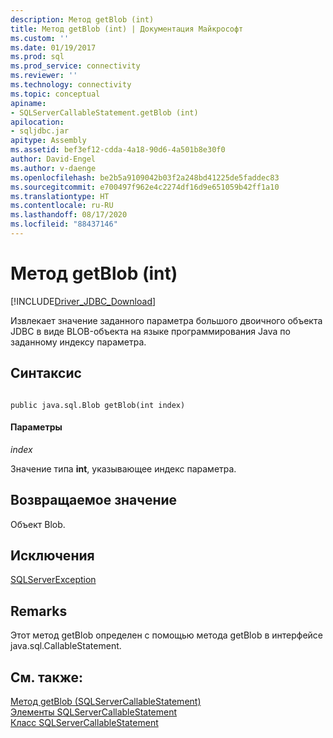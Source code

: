 ```yaml
---
description: Метод getBlob (int)
title: Метод getBlob (int) | Документация Майкрософт
ms.custom: ''
ms.date: 01/19/2017
ms.prod: sql
ms.prod_service: connectivity
ms.reviewer: ''
ms.technology: connectivity
ms.topic: conceptual
apiname:
- SQLServerCallableStatement.getBlob (int)
apilocation:
- sqljdbc.jar
apitype: Assembly
ms.assetid: bef3ef12-cdda-4a18-90d6-4a501b8e30f0
author: David-Engel
ms.author: v-daenge
ms.openlocfilehash: be2b5a9109042b03f2a248bd41225de5faddec83
ms.sourcegitcommit: e700497f962e4c2274df16d9e651059b42ff1a10
ms.translationtype: HT
ms.contentlocale: ru-RU
ms.lasthandoff: 08/17/2020
ms.locfileid: "88437146"
---
```

# <a name="getblob-method-int"></a>Метод getBlob (int)
[!INCLUDE[Driver_JDBC_Download](../../../includes/driver_jdbc_download.md)]

  Извлекает значение заданного параметра большого двоичного объекта JDBC в виде BLOB-объекта на языке программирования Java по заданному индексу параметра.  
  
## <a name="syntax"></a>Синтаксис  
  
```  
  
public java.sql.Blob getBlob(int index)  
```  
  
#### <a name="parameters"></a>Параметры  
 *index*  
  
 Значение типа **int**, указывающее индекс параметра.  
  
## <a name="return-value"></a>Возвращаемое значение  
 Объект Blob.  
  
## <a name="exceptions"></a>Исключения  
 [SQLServerException](../../../connect/jdbc/reference/sqlserverexception-class.md)  
  
## <a name="remarks"></a>Remarks  
 Этот метод getBlob определен с помощью метода getBlob в интерфейсе java.sql.CallableStatement.  
  
## <a name="see-also"></a>См. также:  
 [Метод getBlob (SQLServerCallableStatement)](../../../connect/jdbc/reference/getblob-method-sqlservercallablestatement.md)   
 [Элементы SQLServerCallableStatement](../../../connect/jdbc/reference/sqlservercallablestatement-members.md)   
 [Класс SQLServerCallableStatement](../../../connect/jdbc/reference/sqlservercallablestatement-class.md)  
  
  
